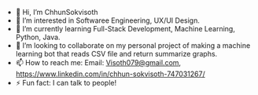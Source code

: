 - 👋 Hi, I’m ChhunSokvisoth
- 👀 I’m interested in Softwaree Engineering, UX/UI Design.
- 🌱 I’m currently learning Full-Stack Development, Machine Learning, Python, Java.
- 💞️ I’m looking to collaborate on my personal project of making a machine learning bot that reads CSV file and return summarize graphs.
- 📫 How to reach me: Email: Visoth079@gmail.com, https://www.linkedin.com/in/chhun-sokvisoth-747031267/
- ⚡ Fun fact: I can talk to people!

<!---
ChhunSokvisothh/ChhunSokvisothh is a ✨ special ✨ repository because its `README.md` (this file) appears on your GitHub profile.
You can click the Preview link to take a look at your changes.
--->
